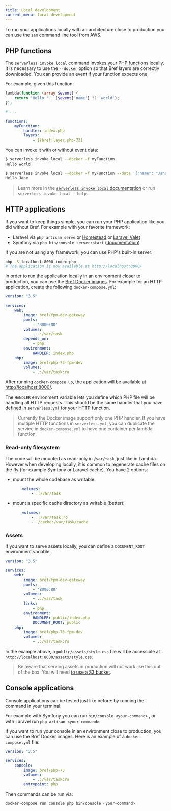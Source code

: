 ```yaml
---
title: Local development
current_menu: local-development
---
```


To run your applications locally with an architecture close to production you can use the `sam` command line tool from AWS.

## PHP functions

The `serverless invoke local` command invokes your [PHP functions](/docs/runtimes/function.md) locally. It is necessary to use the `--docker` option so that Bref layers are correctly downloaded. You can provide an event if your function expects one.

For example, given this function:

```php
lambda(function (array $event) {
    return 'Hello ' . ($event['name'] ?? 'world');
});
```

```yaml
# ...

functions:
    myFunction:
        handler: index.php
        layers:
            - ${bref:layer.php-73}
```

You can invoke it with or without event data:

```sh
$ serverless invoke local --docker -f myFunction
Hello world

$ serverless invoke local --docker -f myFunction --data '{"name": "Jane"}'
Hello Jane
```

> Learn more in the [`serverless invoke local` documentation](https://serverless.com/framework/docs/providers/aws/cli-reference/invoke-local/) or run `serverless invoke local --help`.

## HTTP applications

If you want to keep things simple, you can run your PHP application like you did without Bref. For example with your favorite framework:

- Laravel via `php artisan serve` or [Homestead](https://laravel.com/docs/5.7/homestead) or [Laravel Valet](https://laravel.com/docs/5.7/valet)
- Symfony via `php bin/console server:start` ([documentation](https://symfony.com/doc/current/setup/built_in_web_server.html))

If you are not using any framework, you can use PHP's built-in server:

```bash
php -S localhost:8000 index.php
# The application is now available at http://localhost:8000/
```

In order to run the application locally in an environment closer to production, you can use the [Bref Docker images](https://hub.docker.com/u/bref). For example for an HTTP application, create the following `docker-compose.yml`:

```yaml
version: "3.5"

services:
    web:
        image: bref/fpm-dev-gateway
        ports:
            - '8000:80'
        volumes:
            - .:/var/task
        depends_on:
            - php
        environment:
            HANDLER: index.php
    php:
        image: bref/php-73-fpm-dev
        volumes:
            - .:/var/task:ro
```

After running `docker-compose up`, the application will be available at [http://localhost:8000/](http://localhost:8000/).

The `HANDLER` environment variable lets you define which PHP file will be handling all HTTP requests. This should be the same handler that you have defined in `serverless.yml` for your HTTP function.

> Currently the Docker image support only one PHP handler. If you have multiple HTTP functions in `serverless.yml`, you can duplicate the service in `docker-compose.yml` to have one container per lambda function.

### Read-only filesystem

The code will be mounted as read-only in `/var/task`, just like in Lambda. However when developing locally, it is common to regenerate cache files on the fly (for example Symfony or Laravel cache). You have 2 options:

- mount the whole codebase as writable:

    ```yaml
        volumes:
            - .:/var/task
    ```
- mount a specific cache directory as writable (better):

    ```yaml
        volumes:
            - .:/var/task:ro
            - ./cache:/var/task/cache
    ```

### Assets

If you want to serve assets locally, you can define a `DOCUMENT_ROOT` environment variable:

```yaml
version: "3.5"

services:
    web:
        image: bref/fpm-dev-gateway
        ports:
            - '8000:80'
        volumes:
            - .:/var/task
        links:
            - php
        environment:
            HANDLER: public/index.php
            DOCUMENT_ROOT: public
    php:
        image: bref/php-73-fpm-dev
        volumes:
            - .:/var/task:ro
```

In the example above, a `public/assets/style.css` file will be accessible at `http://localhost:8000/assets/style.css`.

> Be aware that serving assets in production will not work like this out of the box. You will need [to use a S3 bucket](/docs/runtimes/http.md#assets).

## Console applications

Console applications can be tested just like before: by running the command in your terminal.

For example with Symfony you can run `bin/console <your-command>` , or with Laravel run `php artisan <your-command>`.

If you want to run your console in an environment close to production, you can use the Bref Docker images. Here is an example of a `docker-compose.yml` file:

```yaml
version: "3.5"

services:
    console:
        image: bref/php-73
        volumes:
            - .:/var/task:ro
        entrypoint: php
```

Then commands can be run via:

```bash
docker-compose run console php bin/console <your-command>
```
